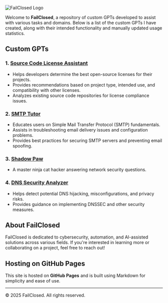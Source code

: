 ![FailClosed Logo](https://failclosed.github.io/images/failclosed.jpeg)

Welcome to **FailClosed**, a repository of custom GPTs developed to assist with various tasks and domains. Below is a list of the custom GPTs I have created, along with their intended functionality and manually updated usage statistics.

## Custom GPTs

### 1. [**Source Code License Assistant**](https://chatgpt.com/g/g-67b206d82c3081918141e76fca506290-source-code-license-assistant)
   - Helps developers determine the best open-source licenses for their projects.
   - Provides recommendations based on project type, intended use, and compatibility with other licenses.
   - Analyzes existing source code repositories for license compliance issues.

### 2. [**SMTP Tutor**](https://chatgpt.com/g/g-67b147bbb5bc8191a8f8c49b2a56bfdc-smtp-tutor)
   - Educates users on Simple Mail Transfer Protocol (SMTP) fundamentals.
   - Assists in troubleshooting email delivery issues and configuration problems.
   - Provides best practices for securing SMTP servers and preventing email spoofing.

### 3. [**Shadow Paw**](https://chatgpt.com/g/g-67b141e2f99081919ee147b58fb93091-shadow-paw)
   - A master ninja cat hacker answering network security questions.

### 4. [**DNS Security Analyzer**](https://chatgpt.com/g/g-67b13ecd6d908191b8a6cbf80e54c1e2-dns-security-analyzer)
   - Helps detect potential DNS hijacking, misconfigurations, and privacy risks.
   - Provides guidance on implementing DNSSEC and other security measures.

## About FailClosed
FailClosed is dedicated to cybersecurity, automation, and AI-assisted solutions across various fields. If you're interested in learning more or collaborating on a project, feel free to reach out!

## Hosting on GitHub Pages
This site is hosted on **GitHub Pages** and is built using Markdown for simplicity and ease of use.

---

© 2025 FailClosed. All rights reserved.
